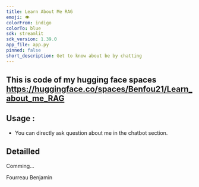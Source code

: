 ```yaml
---
title: Learn About Me RAG
emoji: 👁
colorFrom: indigo
colorTo: blue
sdk: streamlit
sdk_version: 1.39.0
app_file: app.py
pinned: false
short_description: Get to know about be by chatting
---
```



## This is code of my hugging face spaces https://huggingface.co/spaces/Benfou21/Learn_about_me_RAG

## Usage :

- You can directly ask question about me in the chatbot section.


## Detailled 

Comming...

Fourreau Benjamin